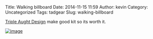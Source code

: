 Title: Walking billboard
Date: 2014-11-15 11:59
Author: kevin
Category: Uncategorized
Tags: tadgear
Slug: walking-billboard

[Triple Aught Design](https://tripleaughtdesign.com/) make good kit so
its worth it.

[![image](/images/2014/11/wpid-wp-1416049067073.jpeg "wp-1416049067073")](/images/2014/11/wpid-wp-1416049067073.jpeg)
